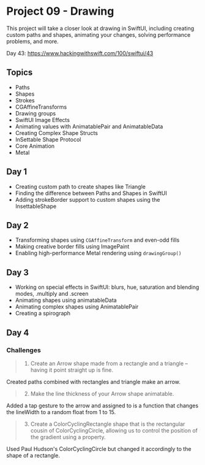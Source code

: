 # Project 09 - Drawing

This project will take a closer look at drawing in SwiftUI, including creating custom paths and shapes, animating your changes, solving performance problems, and more.

Day 43: https://www.hackingwithswift.com/100/swiftui/43

## Topics

- Paths
- Shapes
- Strokes
- CGAffineTransforms
- Drawing groups
- SwiftUI Image Effects
- Animating values with AnimatablePair and AnimatableData
- Creating Complex Shape Structs
- InSettable Shape Protocol
- Core Animation
- Metal

## Day 1

- Creating custom path to create shapes like Triangle
- Finding the difference between Paths and Shapes in SwiftUI
- Adding strokeBorder support to custom shapes using the InsettableShape

## Day 2

- Transforming shapes using `CGAffineTransform` and even-odd fills
- Making creative border fills using ImagePaint
- Enabling high-performance Metal rendering using `drawingGroup()`

## Day 3

- Working on special effects in SwiftUI: blurs, hue, saturation and blending modes, .multiply and .screen
- Animating shapes using animatableData
- Animating complex shapes using AnimatablePair
- Creating a spirograph 

## Day 4

### Challenges

>1. Create an Arrow shape made from a rectangle and a triangle – having it point straight up is fine.

Created paths combined with rectangles and triangle make an arrow.

>2. Make the line thickness of your Arrow shape animatable.

Added a tap gesture to the arrow and assigned to is a function that changes the lineWidth to a random float from 1 to 15.

>3. Create a ColorCyclingRectangle shape that is the rectangular cousin of ColorCyclingCircle, allowing us to control the position of the gradient using a property.

Used Paul Hudson's ColorCyclingCircle but changed it accordingly to the shape of a rectangle.
